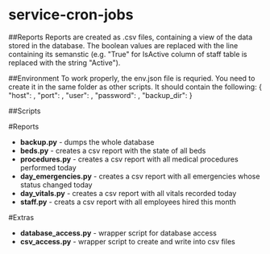 # service-cron-jobs

##Reports
Reports are created as .csv files, containing a view of the data stored in the database. The boolean values are replaced with the line containing its semanstic (e.g. "True" for IsActive column of staff table is replaced with the string "Active").

##Environment
To work properly, the env.json file is requried. You need to create it in the same folder as other scripts.
It should contain the following:
{
    "host": <DB HOST>,
    "port": <DB PORT>,
    "user": <DB USER>,
    "password": <DB USER PASSWORD>,
    "backup_dir": <PATH TO THE DIRECTORY TO STORE THE BACK UP FILES>
}

##Scripts

#Reports
- **backup.py** - dumps the whole database
- **beds.py** - creates a csv report with the state of all beds
- **procedures.py** - creates a csv report with all medical procedures performed today
- **day_emergencies.py** - creates a csv report with all emergencies whose status changed today
- **day_vitals.py** - creates a csv report with all vitals recorded today
- **staff.py** - creats a csv report with all employees hired this month

#Extras
- **database_access.py** - wrapper script for database access
- **csv_access.py** - wrapper script to create and write into csv files

